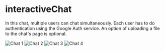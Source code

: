 # interactiveChat

In this chat, multiple users can chat simultaneously. Each user has to do authentication using the Google Auth service. An option of uploading a file to the chat's page is optional.

![Chat 1](https://github.com/alinakrigel/interactiveChat/assets/104570960/bf0469a4-9bbd-4a0c-a01b-9016d090834f)
![Chat 2](https://github.com/alinakrigel/interactiveChat/assets/104570960/df2c6650-2945-4437-9198-27fbbaf000ac)
![Chat 3](https://github.com/alinakrigel/interactiveChat/assets/104570960/7a3d522b-7b9b-43c6-abbe-598c97d0f84a)
![Chat 4](https://github.com/alinakrigel/interactiveChat/assets/104570960/c82eda8c-e0c3-4168-95c8-35ad25d380be)

